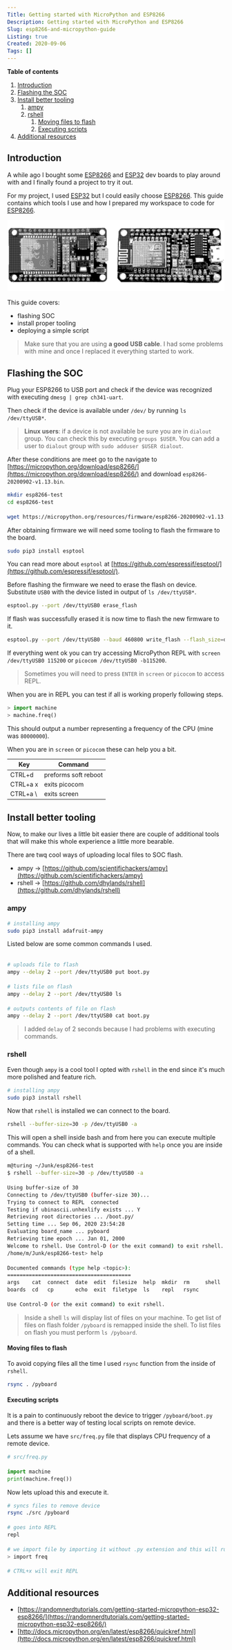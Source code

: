 ```yaml
---
Title: Getting started with MicroPython and ESP8266
Description: Getting started with MicroPython and ESP8266
Slug: esp8266-and-micropython-guide
Listing: true
Created: 2020-09-06
Tags: []
---
```


**Table of contents**

1. [Introduction](#introduction)
2. [Flashing the SOC](#flashing-the-soc)
3. [Install better tooling](#install-better-tooling)
   1. [ampy](#ampy)
   2. [rshell](#rshell)
      1. [Moving files to flash](#moving-files-to-flash)
      2. [Executing scripts](#executing-scripts)
4. [Additional resources](#additional-resources)


## Introduction

A while ago I bought some [ESP8266](https://www.espressif.com/en/products/socs/esp8266) and [ESP32](https://www.espressif.com/en/products/socs/esp32) dev boards to play around with and I finally found a project to try it out.

For my project, I used [ESP32](https://www.espressif.com/en/products/socs/esp32) but I could easily choose [ESP8266](https://www.espressif.com/en/products/socs/esp8266). This guide contains which tools I use and how I prepared my workspace to code for [ESP8266](https://www.espressif.com/en/products/socs/esp8266).

![ESP8266 and ESP32 boards](/assets/esp8366-micropython/boards.jpg.dith.gif)

This guide covers:
- flashing SOC
- install proper tooling
- deploying a simple script

> Make sure that you are using **a good USB cable**. I had some problems with mine and once I replaced it everything started to work.

## Flashing the SOC

Plug your ESP8266 to USB port and check if the device was recognized with executing `dmesg | grep ch341-uart`.

Then check if the device is available under `/dev/` by running `ls /dev/ttyUSB*`.

> **Linux users**: if a device is not available be sure you are in `dialout` group. You can check this by executing `groups $USER`. You can add a user to `dialout` group with `sudo adduser $USER dialout`.

After these conditions are meet go to the navigate to [https://micropython.org/download/esp8266/](https://micropython.org/download/esp8266/) and download `esp8266-20200902-v1.13.bin`.

```sh
mkdir esp8266-test
cd esp8266-test

wget https://micropython.org/resources/firmware/esp8266-20200902-v1.13.bin
```

After obtaining firmware we will need some tooling to flash the firmware to the board.

```sh
sudo pip3 install esptool
```

You can read more about `esptool` at [https://github.com/espressif/esptool/](https://github.com/espressif/esptool/).

Before flashing the firmware we need to erase the flash on device. Substitute `USB0` with the device listed in output of `ls /dev/ttyUSB*`.

```sh
esptool.py --port /dev/ttyUSB0 erase_flash
```

If flash was successfully erased it is now time to flash the new firmware to it.

```sh
esptool.py --port /dev/ttyUSB0 --baud 460800 write_flash --flash_size=detect 0 esp8266-20200902-v1.13.bin
```

If everything went ok you can try accessing MicroPython REPL with `screen /dev/ttyUSB0 115200` or `picocom /dev/ttyUSB0 -b115200`.

> Sometimes you will need to press `ENTER` in `screen` or `picocom` to access REPL.

When you are in REPL you can test if all is working properly following steps.

```py
> import machine
> machine.freq()
```

This should output a number representing a frequency of the CPU (mine was `80000000`).

When you are in `screen` or `picocom` these can help you a bit.

| Key      | Command              |
| -------- | -------------------- |
| CTRL+d   | preforms soft reboot |
| CTRL+a x | exits picocom        |
| CTRL+a \ | exits screen         |


## Install better tooling

Now, to make our lives a little bit easier there are couple of additional tools that will make this whole experience a little more bearable.

There are twq cool ways of uploading local files to SOC flash.

- ampy → [https://github.com/scientifichackers/ampy](https://github.com/scientifichackers/ampy)
- rshell → [https://github.com/dhylands/rshell](https://github.com/dhylands/rshell)

### ampy

```bash
# installing ampy
sudo pip3 install adafruit-ampy
```

Listed below are some common commands I used.

```bash

# uploads file to flash
ampy --delay 2 --port /dev/ttyUSB0 put boot.py

# lists file on flash
ampy --delay 2 --port /dev/ttyUSB0 ls

# outputs contents of file on flash
ampy --delay 2 --port /dev/ttyUSB0 cat boot.py
```

> I added `delay` of 2 seconds because I had problems with executing commands.

### rshell

Even though `ampy` is a cool tool I opted with `rshell` in the end since it's much more polished and feature rich.

```bash
# installing ampy
sudo pip3 install rshell
```

Now that `rshell` is installed we can connect to the board.

```bash
rshell --buffer-size=30 -p /dev/ttyUSB0 -a
```

This will open a shell inside bash and from here you can execute multiple commands. You can check what is supported with `help` once you are inside of a shell.

```bash
m@turing ~/Junk/esp8266-test
$ rshell --buffer-size=30 -p /dev/ttyUSB0 -a

Using buffer-size of 30
Connecting to /dev/ttyUSB0 (buffer-size 30)...
Trying to connect to REPL  connected
Testing if ubinascii.unhexlify exists ... Y
Retrieving root directories ... /boot.py/
Setting time ... Sep 06, 2020 23:54:28
Evaluating board_name ... pyboard
Retrieving time epoch ... Jan 01, 2000
Welcome to rshell. Use Control-D (or the exit command) to exit rshell.
/home/m/Junk/esp8266-test> help

Documented commands (type help <topic>):
========================================
args    cat  connect  date  edit  filesize  help  mkdir  rm     shell
boards  cd   cp       echo  exit  filetype  ls    repl   rsync

Use Control-D (or the exit command) to exit rshell.
```

> Inside a shell `ls` will display list of files on your machine. To get list of files on flash folder `/pyboard` is remapped inside the shell. To list files on flash you must perform `ls /pyboard`.

#### Moving files to flash

To avoid copying files all the time I used `rsync` function from the inside of `rshell`.

```bash
rsync . /pyboard
```

#### Executing scripts

It is a pain to continuously reboot the device to trigger `/pyboard/boot.py` and there is a better way of testing local scripts on remote device.

Lets assume we have `src/freq.py` file that displays CPU frequency of a remote device.

```py
# src/freq.py

import machine
print(machine.freq())
```

Now lets upload this and execute it.

```bash
# syncs files to remove device
rsync ./src /pyboard

# goes into REPL
repl

# we import file by importing it without .py extension and this will run the script
> import freq

# CTRL+x will exit REPL
```

## Additional resources

- [https://randomnerdtutorials.com/getting-started-micropython-esp32-esp8266/](https://randomnerdtutorials.com/getting-started-micropython-esp32-esp8266/)
- [http://docs.micropython.org/en/latest/esp8266/quickref.html](http://docs.micropython.org/en/latest/esp8266/quickref.html)
